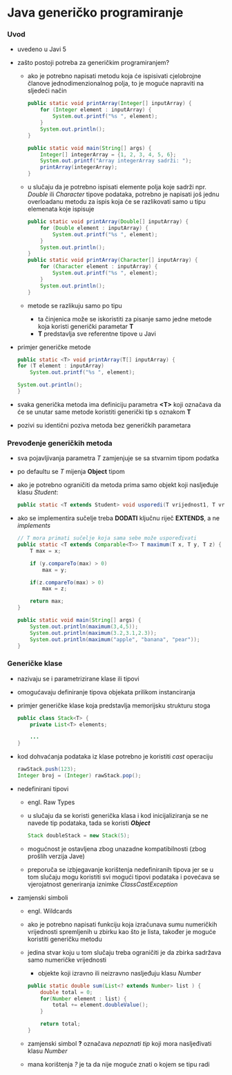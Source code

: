 # Java generičko programiranje

### Uvod
- uvedeno u Javi 5
- zašto postoji potreba za generičkim programiranjem?
    - ako je potrebno napisati metodu koja će ispisivati cjelobrojne članove jednodimenzionalnog polja, to je moguće napraviti na sljedeći način

        ```java
        public static void printArray(Integer[] inputArray) {
            for (Integer element : inputArray) {
                System.out.printf("%s ", element);
            }
            System.out.println();
        }

        public static void main(String[] args) {
            Integer[] integerArray = {1, 2, 3, 4, 5, 6};
            System.out.printf("Array integerArray sadrži: ");
            printArray(integerArray);
        }
        ```
    - u slučaju da je potrebno ispisati elemente polja koje sadrži npr. *Double* ili *Character* tipove podataka, potrebno je napisati još jednu overloadanu metodu za ispis koja će se razlikovati samo u tipu elemenata koje ispisuje

        ```java
        public static void printArray(Double[] inputArray) {
            for (Double element : inputArray) {
                System.out.printf("%s ", element);
            }
            System.out.println();
        }
        public static void printArray(Character[] inputArray) {
            for (Character element : inputArray) {
                System.out.printf("%s ", element);
            }
            System.out.println();
        }
        ```
    - metode se razlikuju samo po tipu
        - ta činjenica može se iskoristiti za pisanje samo jedne metode koja koristi generički parametar **T**
        - **T** predstavlja sve referentne tipove u Javi
- primjer generičke metode

    ```java
    public static <T> void printArray(T[] inputArray) {
    for (T element : inputArray)
        System.out.printf("%s ", element);

    System.out.println();
    }
    ```
- svaka generička metoda ima definiciju parametra **\<T\>** koji označava da će se unutar same metode koristiti generički tip s oznakom **T**
- pozivi su identični poziva metoda bez generičkih parametara

### Prevođenje generičkih metoda
- sva pojavljivanja parametra *T* zamjenjuje se sa stvarnim tipom podatka
- po defaultu se *T* mijenja **Object** tipom
- ako je potrebno ograničiti da metoda prima samo objekt koji nasljeđuje klasu *Student*:

    ```java
    public static <T extends Student> void usporedi(T vrijednost1, T vrijednost2) {...}
    ```
- ako se implementira sučelje treba **DODATI** ključnu riječ **EXTENDS**, a ne *implements*
    
    ```java
    // T mora primati sučelje koja sama sebe može uspoređivati
    public static <T extends Comparable<T>> T maximum(T x, T y, T z) {
        T max = x;

        if (y.compareTo(max) > 0)
            max = y;

        if(z.compareTo(max) > 0)
            max = z;

        return max;
    }

    public static void main(String[] args) {
        System.out.println(maximum(3,4,5));
        System.out.println(maximum(3.2,3.1,2.3));
        System.out.println(maximum("apple", "banana", "pear"));
    }
    ```

### Generičke klase
- nazivaju se i parametrizirane klase ili tipovi
- omogućavaju definiranje tipova objekata prilikom instanciranja
- primjer generičke klase koja predstavlja memorijsku strukturu stoga
    
    ```java
    public class Stack<T> {
        private List<T> elements;

        ...
    }
    ```
- kod dohvaćanja podataka iz klase potrebno je koristiti *cast* operaciju

    ```java
    rawStack.push(123);
    Integer broj = (Integer) rawStack.pop();
    ```
- nedefinirani tipovi 
    - engl. Raw Types
    - u slučaju da se koristi generička klasa i kod inicijaliziranja se ne navede tip podataka, tada se koristi ***Object***

        ```java
        Stack doubleStack = new Stack(5);
        ```
    - mogućnost je ostavljena zbog unazadne kompatibilnosti (zbog prošlih verzija Jave)
    - preporuča se izbjegavanje korištenja nedefiniranih tipova jer se u tom slučaju mogu koristiti svi mogući tipovi podataka i povećava se vjerojatnost generiranja iznimke *ClassCastException*
- zamjenski simboli
    - engl. Wildcards
    - ako je potrebno napisati funkciju koja izračunava sumu numeričkih vrijednosti spremljenih u zbirku kao što je lista, također je moguće koristiti generičku metodu
    - jedina stvar koju u tom slučaju treba ograničiti je da zbirka sadržava samo numeričke vrijednosti
        - objekte koji izravno ili neizravno nasljeđuju klasu *Number*

        ```java
        public static double sum(List<? extends Number> list ) {
            double total = 0;
            for(Number element : list) {
                total += element.doubleValue();
            }

            return total;
        }
        ```
    - zamjenski simbol **?** označava *nepoznati tip* koji mora nasljeđivati klasu *Number*
    - mana korištenja *?* je ta da nije moguće znati o kojem se tipu radi